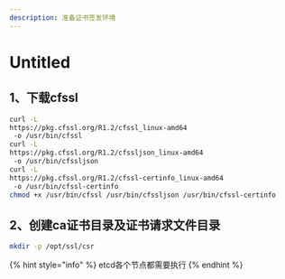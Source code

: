 ```yaml
---
description: 准备证书签发环境
---
```


# Untitled

## 1、下载cfssl

```bash
curl -L 
https://pkg.cfssl.org/R1.2/cfssl_linux-amd64
 -o /usr/bin/cfssl
curl -L 
https://pkg.cfssl.org/R1.2/cfssljson_linux-amd64
 -o /usr/bin/cfssljson
curl -L 
https://pkg.cfssl.org/R1.2/cfssl-certinfo_linux-amd64
 -o /usr/bin/cfssl-certinfo
chmod +x /usr/bin/cfssl /usr/bin/cfssljson /usr/bin/cfssl-certinfo
```

## 2、创建ca证书目录及证书请求文件目录

```bash
mkdir -p /opt/ssl/csr
```

{% hint style="info" %}
etcd各个节点都需要执行
{% endhint %}



